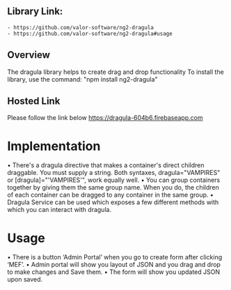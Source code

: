 ## Library Link: 
	- https://github.com/valor-software/ng2-dragula
	- https://github.com/valor-software/ng2-dragula#usage
  
## Overview
The dragula library helps to create drag and drop functionality 
To install the library, use the command: "npm install ng2-dragula"

## Hosted Link
Please follow the link below
https://dragula-604b6.firebaseapp.com

# Implementation
•	There's a dragula directive that makes a container's direct children draggable. You must supply a string. Both syntaxes, dragula="VAMPIRES" or [dragula]="'VAMPIRES'", work equally well.
•	You can group containers together by giving them the same group name. When you do, the children of each container can be dragged to any container in the same group.
•	Dragula Service can be used which exposes a few different methods with which you can interact with dragula.

# Usage

•	There is a button ‘Admin Portal’ when you go to create form after clicking ‘MEF’.
•	Admin portal will show you layout of JSON and you drag and drop to make changes and Save them.
•	The form will show you updated JSON upon saved.



